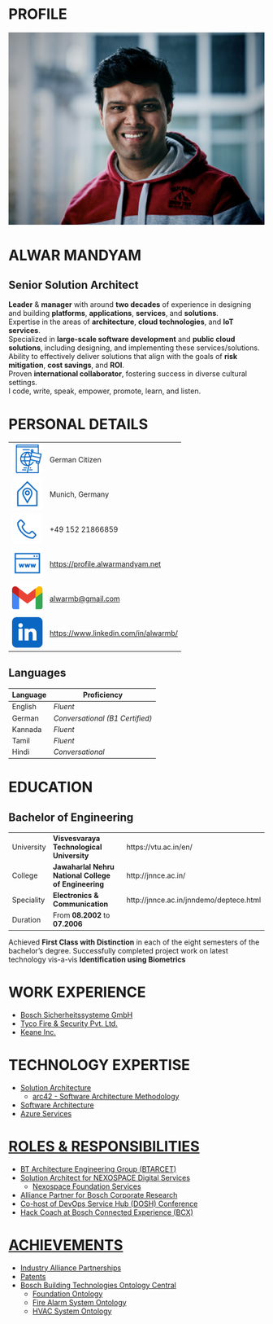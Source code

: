 # PROFILE

![alwar-mandyam](./_images/profile/alwar-02.jpg)

<h1>ALWAR MANDYAM</h1>
<h2>Senior Solution Architect</h2>

**Leader** & **manager** with around **two decades** of experience in designing and building **platforms**, **applications**, **services**, and **solutions**.
<br>
Expertise in the areas of **architecture**, **cloud technologies**, and **IoT services**.
<br>
Specialized in **large-scale software development** and **public cloud solutions**, including designing, and implementing these services/solutions.
<br>
Ability to effectively deliver solutions that align with the goals of **risk mitigation**, **cost savings**, and **ROI**.
<br>
Proven **international collaborator**, fostering success in diverse cultural settings.
<br>
I code, write, speak, empower, promote, learn, and listen.

# PERSONAL DETAILS

<div class="table-wrapper">
  <table>
    <tr>
      <td><img src="./_images/icons/nationality-blue.png" width="60"></td>
      <td>German Citizen</td>
    </tr>
    <tr>
      <td><img src="./_images/icons/home-locator-blue.svg" width="60"></td>
      <td>Munich, Germany</td>
    </tr>
    <tr>
      <td><img src="./_images/icons/call-blue.svg" width="60"></td>
      <td>+49 152 21866859</td>
    </tr>
    <tr>
      <td><img src="./_images/icons/website-blue.svg" width="60"></td>
      <td><a href="https://profile.alwarmandyam.net/">https://profile.alwarmandyam.net</a></td>
    </tr>
    <tr>
      <td><img src="./_images/icons/gmail-48.svg" width="60"></td>
      <td><a href="mailto:alwarmb@gmail.com">alwarmb@gmail.com</a></td>
    </tr>
    <tr>
      <td><img src="./_images/icons/linkedin-48.svg" width="60"></td>
      <td><a href="https://www.linkedin.com/in/alwarmb/">https://www.linkedin.com/in/alwarmb/</a></td>
    </tr>
  </table>
</div>

## Languages

|Language|Proficiency|
|--        |--                               |
|English   |_Fluent_                         |
|German    |_Conversational (B1 Certified)_  |
|Kannada   |_Fluent_                         |
|Tamil     |_Fluent_                         |
|Hindi     |_Conversational_                 |

# EDUCATION

## Bachelor of Engineering

<div class="table-wrapper">
  <table>
    <tr>
      <td>University</td>
      <td><b>Visvesvaraya Technological University</b></td>
      <td><a>https://vtu.ac.in/en/</a></td>
    </tr>
    <tr>
      <td>College</td>
      <td><b>Jawaharlal Nehru National College of Engineering</b></td>
      <td><a>http://jnnce.ac.in/</a></td>
    </tr>
    <tr>
      <td>Speciality</td>
      <td><b>Electronics & Communication</b></td>
      <td><a>http://jnnce.ac.in/jnndemo/deptece.html</a></td>
    </tr>
    <tr>
      <td>Duration</td>
      <td>From <b>08.2002</b> to <b>07.2006</b></td>
      <td></td>
    </tr>
  </table>
</div>

Achieved **First Class with Distinction** in each of the eight semesters of the bachelor’s degree.  Successfully completed project work on latest technology vis-a-vis **Identification using Biometrics**

# WORK EXPERIENCE

- [Bosch Sicherheitssysteme GmbH](bosch-building-technologies)
- [Tyco Fire & Security Pvt. Ltd.](tyco-fire-and-security)
- [Keane Inc.](keane)

# TECHNOLOGY EXPERTISE

- [Solution Architecture](solution-architecture.md)
  - [arc42 - Software Architecture Methodology](arc42-methodology.md)
- [Software Architecture](software-architecture.md)
- [Azure Services](azure-services.md)

# [ROLES & RESPONSIBILITIES](roles-and-responsibilities)

- [BT Architecture Engineering Group (BTARCET)](roles-and-responsibilities#bt-architecture-engineering-group-btarcet)
- [Solution Architect for NEXOSPACE Digital Services](roles-and-responsibilities#solution-architect-for-nexospace-digital-services)
  - [Nexospace Foundation Services](roles-and-responsibilities#nexospace-foundation-services)
- [Alliance Partner for Bosch Corporate Research](roles-and-responsibilities#alliance-partner-for-bosch-corporate-research)
- [Co-host of DevOps Service Hub (DOSH) Conference](roles-and-responsibilities#co-host-of-devops-service-hub-dosh-conference)
- [Hack Coach at Bosch Connected Experience (BCX)](roles-and-responsibilities#hack-coach-at-bosch-connected-experience-bcx)

# [ACHIEVEMENTS](achievements)

- [Industry Alliance Partnerships](achievements#industry-alliance-partnerships)
- [Patents](achievements#patents)
- [Bosch Building Technologies Ontology Central](achievements#bosch-building-technologies-ontology-central)
  - [Foundation Ontology](achievements#foundation-ontology)
  - [Fire Alarm System Ontology](achievements#fire-alarm-system-ontology)
  - [HVAC System Ontology](achievements#hvac-system-ontology)